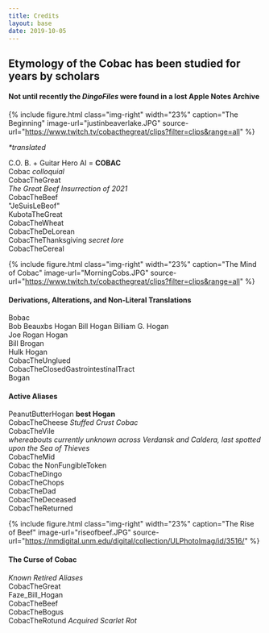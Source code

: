 ```yaml
---
title: Credits
layout: base
date: 2019-10-05
---
```


## Etymology of the Cobac has been studied for years by scholars  
#### **Not until recently** the _DingoFiles_ were found in a lost **Apple Notes Archive**  

{% include figure.html
  class="img-right"
  width="23%"
  caption="The Beginning"
  image-url="justinbeaverlake.JPG"
  source-url="https://www.twitch.tv/cobacthegreat/clips?filter=clips&range=all"
%}  

_*translated_

C.O. B. + Guitar Hero AI = **COBAC**    
Cobac _colloquial_  
CobacTheGreat  
_The Great Beef Insurrection of 2021_  
CobacTheBeef  
"JeSuisLeBeof"  
KubotaTheGreat  
CobacTheWheat  
CobacTheDeLorean  
CobacTheThanksgiving _secret lore_  
CobacTheCereal  

{% include figure.html
  class="img-right"
  width="23%"
  caption="The Mind of Cobac"
  image-url="MorningCobs.JPG"
  source-url="https://www.twitch.tv/cobacthegreat/clips?filter=clips&range=all"
%}  

#### Derivations, Alterations, and Non-Literal Translations  
Bobac  
Bob
Beauxbs
Hogan
Bill Hogan
Billiam G. Hogan  
Joe Rogan Hogan  
Bill Brogan  
Hulk Hogan  
CobacTheUnglued  
CobacTheClosedGastrointestinalTract  
Bogan

#### Active Aliases  
PeanutButterHogan  **best Hogan**  
CobacTheCheese _Stuffed Crust Cobac_  
CobacTheVile  
_whereabouts currently unknown across Verdansk and Caldera, last spotted upon the Sea of Thieves_  
CobacTheMid  
Cobac the NonFungibleToken  
CobacTheDingo  
CobacTheChops  
CobacTheDad  
CobacTheDeceased  
CobacTheReturned  

{% include figure.html
  class="img-right"
  width="23%"
  caption="The Rise of Beef"
  image-url="riseofbeef.JPG"
  source-url="https://nmdigital.unm.edu/digital/collection/ULPhotoImag/id/3516/"
%}  

#### The Curse of Cobac  
_Known Retired Aliases_  
CobacTheGreat  
Faze_Bill_Hogan  
CobacTheBeef  
CobacTheBogus  
CobacTheRotund _Acquired Scarlet Rot_
